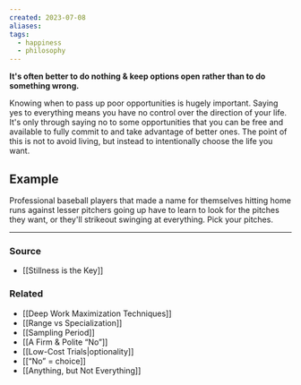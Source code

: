 ```yaml
---
created: 2023-07-08
aliases: 
tags:
  - happiness
  - philosophy
---
```

**It's often better to do nothing & keep options open rather than to do something wrong.**

Knowing when to pass up poor opportunities is hugely important. Saying yes to everything means you have no control over the direction of your life. It's only through saying no to some opportunities that you can be free and available to fully commit to and take advantage of better ones. The point of this is not to avoid living, but instead to intentionally choose the life you want. 

## Example

Professional baseball players that made a name for themselves hitting home runs against lesser pitchers going up have to learn to look for the pitches they want, or they'll strikeout swinging at everything. Pick your pitches.

---

### Source
- [[Stillness is the Key]]

### Related
- [[Deep Work Maximization Techniques]]
- [[Range vs Specialization]]
- [[Sampling Period]]
- [[A Firm & Polite “No”]]
- [[Low-Cost Trials|optionality]]
- [[“No” = choice]]
- [[Anything, but Not Everything]]